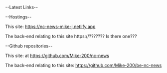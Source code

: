 --Latest Links--

--Hostings--

This site: https://nc-news-mike-j.netlify.app

The back-end relating to this site https://??????? Is there one???

--Github repositories--

This site: at https://github.com/Mike-200/nc-news

The back-end relating to this site: https://github.com/Mike-200/be-nc-news
